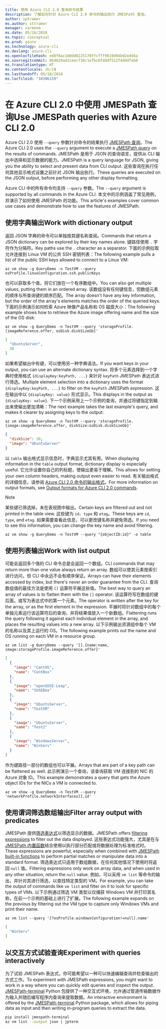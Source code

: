 ```yaml
---
title: 使用 Azure CLI 2.0 查询命令结果
description: 了解如何针对 Azure CLI 2.0 命令的输出执行 JMESPath 查询。
author: sptramer
ms.author: sttramer
manager: carmonm
ms.date: 05/16/2018
ms.topic: conceptual
ms.prod: azure
ms.technology: azure-cli
ms.devlang: azure-cli
ms.openlocfilehash: ed8f8ac160dd8225170ffcfff9619d94b92e456a
ms.sourcegitcommit: 8b4629a42ceecf30c1efbc6fdddf512f4dddfab0
ms.translationtype: HT
ms.contentlocale: zh-CN
ms.lasthandoff: 05/18/2018
ms.locfileid: "34306159"
---
```

# <a name="use-jmespath-queries-with-azure-cli-20"></a><span data-ttu-id="aa396-103">在 Azure CLI 2.0 中使用 JMESPath 查询</span><span class="sxs-lookup"><span data-stu-id="aa396-103">Use JMESPath queries with Azure CLI 2.0</span></span>

<span data-ttu-id="aa396-104">Azure CLI 2.0 使用 `--query` 参数针对命令的结果执行 [JMESPath 查询](http://jmespath.org)。</span><span class="sxs-lookup"><span data-stu-id="aa396-104">The Azure CLI 2.0 uses the `--query` argument to execute a [JMESPath query](http://jmespath.org) on the results of commands.</span></span> <span data-ttu-id="aa396-105">JMESPath 是用于 JSON 的查询语言，提供从 CLI 输出中选择和显示数据的能力。</span><span class="sxs-lookup"><span data-stu-id="aa396-105">JMESPath is a query language for JSON, giving you the ability to select and present data from CLI output.</span></span> <span data-ttu-id="aa396-106">这些查询在执行任何其他显示格式设置之前针对 JSON 输出执行。</span><span class="sxs-lookup"><span data-stu-id="aa396-106">These queries are executed on the JSON output, before performing any other display formatting.</span></span>

<span data-ttu-id="aa396-107">Azure CLI 中的所有命令均支持 `--query` 参数。</span><span class="sxs-lookup"><span data-stu-id="aa396-107">The `--query` argument is supported by all commands in the Azure CLI.</span></span> <span data-ttu-id="aa396-108">本文中的示例涵盖了常见用例，并演示了如何使用 JMESPath 的功能。</span><span class="sxs-lookup"><span data-stu-id="aa396-108">This article's examples cover common use cases and demonstrate how to use the features of JMESPath.</span></span>

## <a name="work-with-dictionary-output"></a><span data-ttu-id="aa396-109">使用字典输出</span><span class="sxs-lookup"><span data-stu-id="aa396-109">Work with dictionary output</span></span>

<span data-ttu-id="aa396-110">返回 JSON 字典的命令可以单独按其键名称查阅。</span><span class="sxs-lookup"><span data-stu-id="aa396-110">Commands that return a JSON dictionary can be explored by their key names alone.</span></span> <span data-ttu-id="aa396-111">键路径使用 `.` 字符作为分隔符。</span><span class="sxs-lookup"><span data-stu-id="aa396-111">Key paths use the `.` character as a separator.</span></span> <span data-ttu-id="aa396-112">下面的示例拉取允许连接到 Linux VM 的公共 SSH 密钥列表：</span><span class="sxs-lookup"><span data-stu-id="aa396-112">The following example pulls a list of the public SSH keys allowed to connect to a Linux VM:</span></span>

```azurecli-interactive
az vm show -g QueryDemo -n TestVM --query osProfile.linuxConfiguration.ssh.publicKeys
```

<span data-ttu-id="aa396-113">也可以获取多个值，将它们放在一个有序数组中。</span><span class="sxs-lookup"><span data-stu-id="aa396-113">You can also get multiple values, putting them in an ordered array.</span></span> <span data-ttu-id="aa396-114">该数组没有任何键信息，但数组元素的顺序与所查询键的顺序匹配。</span><span class="sxs-lookup"><span data-stu-id="aa396-114">The array doesn't have any key information, but the order of the array's elements matches the order of the queried keys.</span></span> <span data-ttu-id="aa396-115">下面的示例演示如何检索 Azure 映像产品名称和 OS 磁盘大小：</span><span class="sxs-lookup"><span data-stu-id="aa396-115">The following example shows how to retrieve the Azure image offering name and the size of the OS disk:</span></span>

```azurecli-interactive
az vm show -g QueryDemo -n TestVM --query 'storageProfile.[imageReference.offer, osDisk.diskSizeGb]'
```

```json
[
  "UbuntuServer",
  30
]
```

<span data-ttu-id="aa396-116">如果希望输出中有键，可以使用另一种字典语法。</span><span class="sxs-lookup"><span data-stu-id="aa396-116">If you want keys in your output, you can use an alternate dictionary syntax.</span></span> <span data-ttu-id="aa396-117">将多个元素选择到一个字典时使用格式 `{displayKey:keyPath, ...}` 来针对 `keyPath` JMESPath 表达式进行筛选。</span><span class="sxs-lookup"><span data-stu-id="aa396-117">Multiple element selection into a dictionary uses the format `{displayKey:keyPath, ...}` to filter on the `keyPath` JMESPath expression.</span></span> <span data-ttu-id="aa396-118">这在输出中以 `{displayKey: value}` 形式显示。</span><span class="sxs-lookup"><span data-stu-id="aa396-118">This displays in the output as `{displayKey: value}`.</span></span> <span data-ttu-id="aa396-119">下一个示例采用上一个示例的查询，并通过将键指定到输出来使输出更加清晰：</span><span class="sxs-lookup"><span data-stu-id="aa396-119">The next example takes the last example's query, and makes it clearer by assigning keys to the output:</span></span>

```azurecli-interactive
az vm show -g QueryDemo -n TestVM --query 'storageProfile.{image:imageReference.offer, diskSize:osDisk.diskSizeGb}'
```

```json
{
  "diskSize": 30,
  "image": "UbuntuServer"
}
```

<span data-ttu-id="aa396-120">以 `table` 输出格式显示信息时，字典显示尤其有用。</span><span class="sxs-lookup"><span data-stu-id="aa396-120">When displaying information in the `table` output format, dictionary display is especially useful.</span></span> <span data-ttu-id="aa396-121">它允许设置你自己的列标题，使输出更易于理解。</span><span class="sxs-lookup"><span data-stu-id="aa396-121">This allows for setting your own column headers, making output even easier to read.</span></span> <span data-ttu-id="aa396-122">有关输出格式的详细信息，请参阅 [Azure CLI 2.0 命令的输出格式](/cli/azure/format-output-azure-cli)。</span><span class="sxs-lookup"><span data-stu-id="aa396-122">For more information on output formats, see [Output formats for Azure CLI 2.0 commands](/cli/azure/format-output-azure-cli).</span></span>

> [!NOTE]
> <span data-ttu-id="aa396-123">某些键已筛选掉，未在表视图中输出。</span><span class="sxs-lookup"><span data-stu-id="aa396-123">Certain keys are filtered out and not printed in the table view.</span></span> <span data-ttu-id="aa396-124">这些键为 `id`、`type` 和 `etag`。</span><span class="sxs-lookup"><span data-stu-id="aa396-124">These keys are `id`, `type`, and `etag`.</span></span> <span data-ttu-id="aa396-125">如果需要查看此信息，可以更改键名称并避免筛选。</span><span class="sxs-lookup"><span data-stu-id="aa396-125">If you need to see this information, you can change the key name and avoid filtering.</span></span>
>
> ```azurecli
> az vm show -g QueryDemo -n TestVM --query "{objectID:id}" -o table
> ```

## <a name="work-with-list-output"></a><span data-ttu-id="aa396-126">使用列表输出</span><span class="sxs-lookup"><span data-stu-id="aa396-126">Work with list output</span></span>

<span data-ttu-id="aa396-127">可能会返回多个值的 CLI 命令总是会返回一个数组。</span><span class="sxs-lookup"><span data-stu-id="aa396-127">CLI commands that may return more than one value always return an array.</span></span> <span data-ttu-id="aa396-128">数组可以使其元素按索引进行访问，但 CLI 中永远不会有顺序保证。</span><span class="sxs-lookup"><span data-stu-id="aa396-128">Arrays can have their elements accessed by index, but there's never an order guarantee from the CLI.</span></span> <span data-ttu-id="aa396-129">查询数组值的最佳方法是使用 `[]` 运算符平展这些值。</span><span class="sxs-lookup"><span data-stu-id="aa396-129">The best way to query an array of values is to flatten them with the `[]` operator.</span></span> <span data-ttu-id="aa396-130">该运算符写在数组的键后面，或写为表达式中的第一个元素。</span><span class="sxs-lookup"><span data-stu-id="aa396-130">The operator is written after the key for the array, or as the first element in the expression.</span></span> <span data-ttu-id="aa396-131">平展时将针对数组中的每个单独元素运行该运算符后的查询，并将结果值放入一个新数组。</span><span class="sxs-lookup"><span data-stu-id="aa396-131">Flattening runs the query following it against each individual element in the array, and places the resulting values into a new array.</span></span> <span data-ttu-id="aa396-132">以下示例输出资源组中每个 VM 的名称以及其上运行的 OS。</span><span class="sxs-lookup"><span data-stu-id="aa396-132">The following example prints out the name and OS running on each VM in a resource group.</span></span> 

```azurecli-interactive
az vm list -g QueryDemo --query '[].{name:name, image:storageProfile.imageReference.offer}'
```

```json
[
  {
    "image": "CentOS",
    "name": "CentBox"
  },
  {
    "image": "openSUSE-Leap",
    "name": "SUSEBox"
  },
  {
    "image": "UbuntuServer",
    "name": "TestVM"
  },
  {
    "image": "UbuntuServer",
    "name": "Test2"
  },
  {
    "image": "WindowsServer",
    "name": "WinServ"
  }
]
```

<span data-ttu-id="aa396-133">作为键路径一部分的数组也可以平展。</span><span class="sxs-lookup"><span data-stu-id="aa396-133">Arrays that are part of a key path can be flattened as well.</span></span> <span data-ttu-id="aa396-134">此示例演示一个查询，该查询获取 VM 连接到的 NIC 的 Azure 对象 ID。</span><span class="sxs-lookup"><span data-stu-id="aa396-134">This example demonstrates a query that gets the Azure object IDs for the NICs a VM is connected to.</span></span>

```azurecli-interactive
az vm show -g QueryDemo -n TestVM --query 'networkProfile.networkInterfaces[].id'
```

## <a name="filter-array-output-with-predicates"></a><span data-ttu-id="aa396-135">使用谓词筛选数组输出</span><span class="sxs-lookup"><span data-stu-id="aa396-135">Filter array output with predicates</span></span>

<span data-ttu-id="aa396-136">JMESPath 提供[筛选表达式](http://jmespath.org/specification.html#filterexpressions)以筛选显示的数据。</span><span class="sxs-lookup"><span data-stu-id="aa396-136">JMESPath offers [filtering expressions](http://jmespath.org/specification.html#filterexpressions) to filter out the data displayed.</span></span> <span data-ttu-id="aa396-137">这些表达式功能强大，尤其是在与 [JMESPath 内置函数](http://jmespath.org/specification.html#built-in-functions)结合使用以执行部分匹配或将数据处理为标准格式时。</span><span class="sxs-lookup"><span data-stu-id="aa396-137">These expressions are powerful, especially when combined with [JMESPath built-in functions](http://jmespath.org/specification.html#built-in-functions) to perform partial matches or manipulate data into a standard format.</span></span> <span data-ttu-id="aa396-138">筛选表达式只适用于数组数据，在任何其他情况下使用时将返回 `null` 值。</span><span class="sxs-lookup"><span data-stu-id="aa396-138">Filtering expressions only work on array data, and when used in any other situation, return the `null` value.</span></span> <span data-ttu-id="aa396-139">例如，可以采用 `vm list` 等命令的输出，并针对其进行筛选，以查找特定类型的 VM。</span><span class="sxs-lookup"><span data-stu-id="aa396-139">For example, you can take the output of commands like `vm list` and filter on it to look for specific types of VMs.</span></span> <span data-ttu-id="aa396-140">以下示例通过筛选 VM 类型以仅捕获 Windows VM 并打印其名称，在前一个示例的基础上进行了扩展。</span><span class="sxs-lookup"><span data-stu-id="aa396-140">The following example expands on the previous by filtering out the VM type to capture only Windows VMs and print their name.</span></span>

```azurecli-interactive
az vm list --query '[?osProfile.windowsConfiguration!=null].name'
```

```json
[
  "WinServ"
]
```

## <a name="experiment-with-queries-interactively"></a><span data-ttu-id="aa396-141">以交互方式试验查询</span><span class="sxs-lookup"><span data-stu-id="aa396-141">Experiment with queries interactively</span></span>

<span data-ttu-id="aa396-142">为了试验 JMESPath 表达式，你可能希望以一种可以快速编辑查询并检查输出的方式工作。</span><span class="sxs-lookup"><span data-stu-id="aa396-142">To experiment with JMESPath expressions, you might want to work in a way where you can quickly edit queries and inspect the output.</span></span> <span data-ttu-id="aa396-143">[JMESPath-terminal](https://github.com/jmespath/jmespath.terminal) Python 包提供了一种交互式环境，允许通过管道传输数据作为输入并随后编写程序内查询来提取数据。</span><span class="sxs-lookup"><span data-stu-id="aa396-143">An interactive environment is offered by the [JMESPath-terminal](https://github.com/jmespath/jmespath.terminal) Python package, which allows for piping data as input and then writing in-program queries to extract the data.</span></span>

```bash
pip install jmespath-terminal
az vm list --output json | jpterm
```

